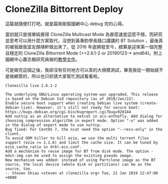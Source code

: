 # CloneZilla Bittorrent Deploy

這篇就隨便打打吧。就是篇剛剛幫國網中心 debug 完的心得。

當初就只是很單純覺得 CloneZilla Multicast Mode 為甚麼速度這麼不穩，而研究並思考可以用什麼方案取代，沒想到黃秉鈞學長隨口講講的 BT Solution ，最後真的被我跟我室友顏靖軒做出來了。從 2016 年底開發至今，總算是迎來第一個完整且穩定的 CloneZilla Bittorrent Mode (>=2.6.1-2 or 20190123-* amd64)。附上國網中心蕭志榥研究員做的[教學文件][1]。

可是做完這個之後，我卻沒有任何地方可以真的大規模測試，畢竟我從一開始就不是做網管的，所以也只好請大家幫忙測試看看啦。

<pre class="wp-block-code"><code>Clonezilla live 2.6.1-2

The underlying GNU/Linux operating system was upgraded. This release is based on the Debian Sid repository (as of 2019/Jan/22).
Enable secure boot support when creating Debian live system (create-debian-live). However, it's still not ready for secure boot: https://bugs.debian.org/cgi-bin/bugreport.cgi?bug=920144
Add nuttcp as an alternative to netcat in ocs-onthefly. Add dialog for choosing compression algorithm in expert mode. Option "-u" was added in the dialog of expert mode to use nuttcp.
Bug fixed: For CentOS 7, the ncat need the option "--recv-only" in the client.
To avoid OOM killer to kill ezio, we use the multi torrent files support (ezio >= 1.1.6) and limit the cache size. It can be tuned by ezio_cache_ratio in drbl-ocs.conf.
Add a mechanism to reuse image for BT from disk mode. The option -mdst-img can be used to assign the existing pseudo image.
New mechanism was added: instead of using Partclone image as the BT source, the local device (whole disk or partitions) can be as the source, too.
-- Steven Shiau &lt;steven at clonezilla org> Tue, 22 Jan 2019 22:47:00 +0800</code></pre>

 [1]: http://stevenshiau.org/clonezilla-live/bt-from-disk/

